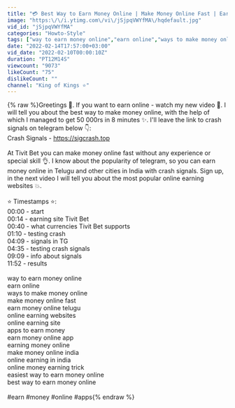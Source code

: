 ```yaml
---
title: "💳 Best Way to Earn Money Online | Make Money Online Fast | Earn Money Online Telugu"
image: "https:\/\/i.ytimg.com\/vi\/jSjpqVWYfMA\/hqdefault.jpg"
vid_id: "jSjpqVWYfMA"
categories: "Howto-Style"
tags: ["way to earn money online","earn online","ways to make money online"]
date: "2022-02-14T17:57:00+03:00"
vid_date: "2022-02-10T00:00:10Z"
duration: "PT12M14S"
viewcount: "9073"
likeCount: "75"
dislikeCount: ""
channel: "King of Kings ⭐"
---
```

{% raw %}Greetings 💎. If you want to earn online - watch my new video 🤑. I will tell you about the best way to make money online, with the help of which I managed to get 50 000rs in 8 minutes ✨. I'll leave the link to crash signals on telegram below 👇:<br />Crash Signals - <a rel="nofollow" target="blank" href="https://sigcrash.top">https://sigcrash.top</a><br /><br />At Tivit Bet you can make money online fast without any experience or special skill 👌. I know about the popularity of telegram, so you can earn money online in Telugu and other cities in India with crash signals. Sign up, in the next video I will tell you about the most popular online earning websites 💥.<br /><br />⭐️ Timestamps ⭐️:<br />00:00 - start<br />00:14 - earning site Tivit Bet<br />00:40 - what currencies Tivit Bet supports<br />01:10 - testing crash<br />04:09 - signals in TG<br />04:35 - testing crash signals<br />09:09 - info about signals<br />11:52 - results<br /><br />way to earn money online<br />earn online<br />ways to make money online<br />make money online fast<br />earn money online telugu<br />online earning websites<br />online earning site<br />apps to earn money<br />earn money online app<br />earning money online<br />make money online india<br />online earning in india<br />online money earning trick<br />easiest way to earn money online<br />best way to earn money online<br /><br />#earn #money #online #apps{% endraw %}
